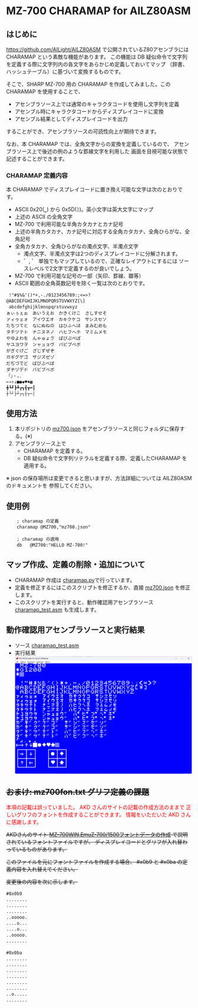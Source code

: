 # MZ-700 CHARAMAP for AILZ80ASM

## はじめに

https://github.com/AILight/AILZ80ASM で公開されているZ80アセンブラには CHARAMAP 
という素敵な機能があります。
この機能は DB 疑似命令で文字列を定義する際に文字列内の各文字をあらかじめ定義しておいてマップ
（辞書、ハッシュテーブル）に基づいて変換するものです。

そこで、SHARP MZ-700 用の CHARAMAP を作成してみました。この CHARAMAP を使用することで、
- アセンブラソース上では通常のキャラクタコードを使用し文字列を定義
- アセンブル時にキャラクタコードからディスプレイコードに変換
- アセンブル結果としてディスプレイコードを出力

することができ、アセンブラソースの可読性向上が期待できます。

なお、本 CHARAMAP では、全角文字からの変換を定義しているので、
アセンブラソース上で後述の例のような罫線文字を利用した
画面を目視可能な状態で記述することができます。

### CHARAMAP 定義内容

本 CHARAMAP でディスプレイコードに置き換え可能な文字は次のとおりです。

- ASCII 0x20(`␣`) から 0x5D(`]`)。英小文字は英大文字にマップ
- 上述の ASCII の全角文字
- MZ-700 で利用可能な半角カタカナとカナ記号
- 上述の半角カタカナ、カナ記号に対応する全角カタカナ、全角ひらがな、全角記号
- 全角カタカナ、全角ひらがなの濁点文字、半濁点文字
    - 濁点文字、半濁点文字は2つのディスプレイコードに分解されます。
    - ゛, ゜ 単独でもマップしているので、正確なレイアウトにするには
    ソースレベルで2文字で定義するのが良いでしょう。
- MZ-700 で利用可能な記号の一部（矢印、罫線、▩等）
- ASCII 範囲の全角英数記号を除く一覧は次のとおりです。
```
 !"#$%&'()*+,-./0123456789:;<=>?
@ABCDEFGHIJKLMNOPQRSTUVWXYZ[\]
 abcdefghijklmnopqrstuvwxyz
ぁぃぅぇぉ　あいうえお　かきくけこ　さしすせそ
ァィゥェォ　アイウエオ　カキクケコ　サシスセソ
たちつてと　なにぬねの　はひふへほ　まみむめも
タチツテト　ナニヌネノ　ハヒフヘホ　マミムメモ
やゆよわを　んゃゅょゔ　ぱぴぷぺぽ
ヤユヨワヲ　ンャュョヴ　パピプペポ
がぎぐげご　ざじずぜぞ
ガギグゲゴ　ザジズゼゾ
だぢづでど　ばびぶべぼ
ダヂヅデド　バビブベボ
「」・。．
←→↑↓■●◆♥♠▩
╋┗┛┣┻┏┓┫┳━┃
┼└┘├┴┌┐┤┬─│
```

## 使用方法

1. 本リポジトリの [mz700.json](mz700.json) をアセンブラソースと同じフォルダに保存する。(※)
2. アセンブラソース上で
    - CHARAMAP を定義する。
    - DB 疑似命令で文字列リテラルを定義する際、定義したCHARAMAP を適用する。

※ json の保存場所は変更できると思いますが、方法詳細については AILZ80ASM のドキュメントを
参照してください。

## 使用例

```
    ; charamap の定義
    charamap @MZ700,"mz700.json"

    ; charamap の適用
    db   @MZ700:"HELLO MZ-700!"
```
## マップ作成、定義の削除・追加について

- CHARAMAP 作成は [charamap.py](charamap.py)で行っています。
- 定義を修正するにはこのスクリプトを修正するか、直接 [mz700.json](mz700.json) を修正します。
- このスクリプトを実行すると、動作確認用アセンブラソース [charamap_test.asm](charamap_test.asm) も生成します。

## 動作確認用アセンブラソースと実行結果

- ソース [charamap_test.asm](charamap_test.asm)
- 実行結果
![charamap_test.png](charamap_test.png)

## ~~おまけ: mz700fon.txt グリフ定義の課題~~

<div style="color:red;margin-bottom:1em">
本項の記載は誤っていました。
AKD さんのサイトの記載の作成方法のままで
正しいグリフのフォントを作成することができます。
情報をいただいた AKD さんに感謝します。
</div>

~~AKDさんのサイト
[MZ-700WIN,EmuZ-700/1500フォントデータの作成](http://mzakd.cool.coocan.jp/starthp/subpage15.html)
で説明されているフォントファイルですが、
ディスプレイコードとグリフが入れ替わっているものがあります。~~

~~このファイルを元にフォントファイルを作成する場合、
#x0b9 と #x0ba の定義内容を入れ替えてください。~~

~~変更後の内容を次に示します。~~

```
#0x0b9
........
........
........
..ooooo.
....o...
....o...
..ooooo.
........

#0x0ba
........
........
........
........
........
........
..o.....
........
```